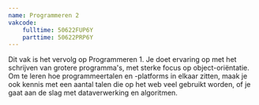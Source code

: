 ```yaml
---
name: Programmeren 2
vakcode:
    fulltime: 50622FUP6Y
    parttime: 50622PRP6Y
---
```


Dit vak is het vervolg op Programmeren 1. Je doet ervaring op met het schrijven van grotere programma's, met sterke focus op object-oriëntatie. Om te leren hoe programmeertalen en -platforms in elkaar zitten, maak je ook kennis met een aantal talen die op het web veel gebruikt worden, of je gaat aan de slag met dataverwerking en algoritmen.
